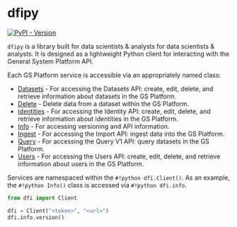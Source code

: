 # dfipy

[![PyPI - Version](https://img.shields.io/pypi/v/dfipy)](https://pypi.python.org/pypi/dfipy/)

`dfipy` is a library built for data scientists & analysts for data scientists & analysts. It is designed as a lightweight Python client for interacting with the General System Platform API.

Each GS Platform service is accessible via an appropriately named class:

- [Datasets](reference/services/datasets.md) - For accessing the Datasets API: create, edit, delete, and retrieve information about datasets in the GS Platform.
- [Delete](reference/services/delete.md) - Delete data from a dataset within the GS Platform.
- [Identities](reference/services/identities.md) - For accessing the Identity API: create, edit, delete, and retrieve information about identities in the GS Platform.
- [Info](reference/services/info.md) - For accessing versioning and API information.
- [Ingest](reference/services/ingest.md) - For accessing the Import API: ingest data into the GS Platform.
- [Query](reference/services/query.md) - For accessing the Query V1 API: query datasets in the GS Platform.
- [Users](reference/services/users.md) - For accessing the Users API: create, edit, delete, and retrieve information about users in the GS Platform.

Services are namespaced within the `#!python dfi.Client()`. As an example, the `#!python Info()` class is accessed via `#!python dfi.info`.

```python
from dfi import Client

dfi = Client("<token>", "<url>")
dfi.info.version()
```
